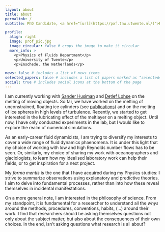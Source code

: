 ```yaml
---
layout: about
title: about
permalink: /
subtitle: PhD Candidate, <a href="[url](https://pof.tnw.utwente.nl/)">Physics of Fluids Department</a>, University of Twente

profile:
  align: right
  image: prof_pic.jpg
  image_circular: false # crops the image to make it circular
  more_info: >
    <p>Physics of Fluids Department</p>
    <p>University of Twente</p>
    <p>Enschede, the Netherlands</p>

news: false # includes a list of news items
selected_papers: false # includes a list of papers marked as "selected={true}"
social: true # includes social icons at the bottom of the page
---
```


I am currently working with <a href="https://www.shuisman.com/">Sander Husiman</a> and <a href="https://pof.tnw.utwente.nl/">Detlef Lohse</a> on the melting of moving objects. So far, we have worked on the melting of unconstrained, floating ice cylinders (see <a href="/publications">publications</a>) and on the melting of ice spheres in high levels of turbulence. Recently, we started to get interested in the lubricating effect of the meltlayer on a melting object. Until now, I have only conducted experiments in the lab, but I would like to explore the realm of numerical simulations. 

As an early-career fluid dynamicists, I am trying to diversify my interests to cover a wide range of fluid dynamics phaenomena. It is under this light that my choice of working with low and high Reynolds number flows has to be seen. Or, similarly, my choice of sharing my work with oceanographers and glaciologists, to learn how my idealised laboratory work can help their fields, or to get inspiration for a next project. 

My <i>forma mentis </i> is the one that I have acquired during my Physics studies: I strive to summarize observations using explanatory and predictive theories.  I aim to delve into fundamental processes, rather than into how these reveal themselves in incidental manifestations. 

On a more general note, I am interested in the philosophy of science. From my standpoint, it is fundamental for a researcher to understand all the <i> whys </i> around the methods, procedures, conventions, habits, (...) around their work. I find that researchers should be asking themselves questions not only about the subject matter, but also about the consequences of their own choices. In the end, isn't asking questions what research is all about? 